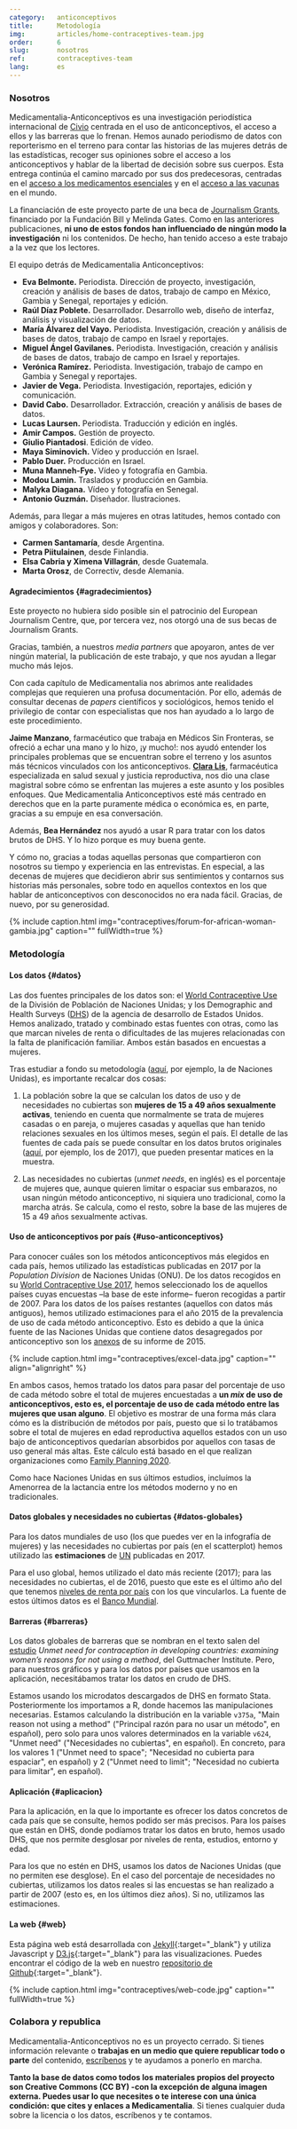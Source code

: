 ```yaml
---
category:   anticonceptivos
title:      Metodología
img:        articles/home-contraceptives-team.jpg 
order:      6
slug:       nosotros
ref:        contraceptives-team
lang:       es
---
```


<div class="container page-content" markdown="1">
<div class="page-content-container" markdown="1">

### Nosotros

Medicamentalia-Anticonceptivos es una investigación periodística internacional de [Civio](https://civio.es) centrada en el uso de anticonceptivos, el acceso a ellos y las barreras que lo frenan. Hemos aunado periodismo de datos con reporterismo en el terreno para contar las historias de las mujeres detrás de las estadísticas, recoger sus opiniones sobre el acceso a los anticonceptivos y hablar de la libertad de decisión sobre sus cuerpos. Esta entrega continúa el camino marcado por sus dos predecesoras, centradas en el [acceso a los medicamentos esenciales](https://medicamentalia.org/acceso/) y en el [acceso a las vacunas](https://medicamentalia.org/vacunas) en el mundo.

La financiación de este proyecto parte de una beca de [Journalism Grants](https://journalismgrants.org/), financiado por la Fundación Bill y Melinda Gates. Como en las anteriores publicaciones, **ni uno de estos fondos han influenciado de ningún modo la investigación** ni los contenidos. De hecho, han tenido acceso a este trabajo a la vez que los lectores. 

El equipo detrás de Medicamentalia Anticonceptivos:

+ **Eva Belmonte.** Periodista. Dirección de proyecto, investigación, creación y análisis de bases de datos, trabajo de campo en México, Gambia y Senegal, reportajes y edición.
+ **Raúl Díaz Poblete.** Desarrollador. Desarrollo web, diseño de interfaz, análisis y visualización de datos.
+ **María Álvarez del Vayo.** Periodista. Investigación, creación y análisis de bases de datos, trabajo de campo en Israel y reportajes.
+ **Miguel Ángel Gavilanes.** Periodista. Investigación, creación y análisis de bases de datos, trabajo de campo en Israel y reportajes.
+ **Verónica Ramírez.** Periodista. Investigación, trabajo de campo en Gambia y Senegal y reportajes.
+ **Javier de Vega.** Periodista. Investigación, reportajes, edición y comunicación.
+ **David Cabo.** Desarrollador. Extracción, creación y análisis de bases de datos.
+ **Lucas Laursen.** Periodista. Traducción y edición en inglés.
+ **Amir Campos.** Gestión de proyecto.
+ **Giulio Piantadosi**. Edición de vídeo.
+ **Maya Siminovich.** Vídeo y producción en Israel.
+ **Pablo Duer.** Producción en Israel.
+ **Muna Manneh-Fye.** Vídeo y fotografía en Gambia. 
+ **Modou Lamin.** Traslados y producción en Gambia.
+ **Malyka Diagana.** Vídeo y fotografía en Senegal.
+ **Antonio Guzmán.** Diseñador. Ilustraciones.


Además, para llegar a más mujeres en otras latitudes, hemos contado con amigos y colaboradores. Son:

+ **Carmen Santamaría**, desde Argentina.
+ **Petra Piitulainen**, desde Finlandia.
+ **Elsa Cabria y Ximena Villagrán**, desde Guatemala.
+ **Marta Orosz**, de Correctiv, desde Alemania.

#### Agradecimientos {#agradecimientos}

Este proyecto no hubiera sido posible sin el patrocinio del European Journalism Centre, que, por tercera vez, nos otorgó una de sus becas de Journalism Grants.

Gracias, también, a nuestros *media partners* que apoyaron, antes de ver ningún material, la publicación de este trabajo, y que nos ayudan a llegar mucho más lejos.

Con cada capítulo de Medicamentalia nos abrimos ante realidades complejas que requieren una profusa documentación. Por ello, además de consultar decenas de *papers* científicos y sociológicos, hemos tenido el privilegio de contar con especialistas que nos han ayudado a lo largo de este procedimiento. 

**Jaime Manzano**, farmacéutico que trabaja en Médicos Sin Fronteras, se ofreció a echar una mano y lo hizo, ¡y mucho!: nos ayudó entender los principales problemas que se encuentran sobre el terreno y los asuntos más técnicos vinculados con los anticonceptivos. **[Clara Lis](https://twitter.com/claratimonel)**, farmacéutica especializada en salud sexual y justicia reproductiva, nos dio una clase magistral sobre cómo se enfrentan las mujeres a este asunto y los posibles enfoques. Que Medicamentalia Anticonceptivos esté más centrado en derechos que en la parte puramente médica o económica es, en parte, gracias a su empuje en esa conversación.  

Además, **Bea Hernández** nos ayudó a usar R para tratar con los datos brutos de DHS. Y lo hizo porque es muy buena gente.  

Y cómo no, gracias a todas aquellas personas que compartieron con nosotros su tiempo y experiencia en las entrevistas. En especial, a las decenas de mujeres que decidieron abrir sus sentimientos y contarnos sus historias más personales, sobre todo en aquellos contextos en los que hablar de anticonceptivos con desconocidos no era nada fácil. Gracias, de nuevo, por su generosidad.

{% include caption.html img="contraceptives/forum-for-african-woman-gambia.jpg" caption="" fullWidth=true %}

<a name="metodologia">

### Metodología

#### Los datos {#datos}

Las dos fuentes principales de los datos son: el [World Contraceptive Use](http://www.un.org/en/development/desa/population/publications/dataset/contraception/wcu2017.shtml) de la División de Población de Naciones Unidas; y los Demographic and Health Surveys ([DHS](https://www.statcompiler.com/en/)) de la agencia de desarrollo de Estados Unidos. Hemos analizado, tratado y combinado estas fuentes con otras, como las que marcan niveles de renta o dificultades de las mujeres relacionadas con la falta de planificación familiar. Ambos están basados en encuestas a mujeres. 

Tras estudiar a fondo su metodología ([aquí](http://www.un.org/en/development/desa/population/publications/dataset/contraception/wcu2017/UNPD_WCU2017_Methodology.pdf), por ejemplo, la de Naciones Unidas), es importante recalcar dos cosas: 

1. La población sobre la que se calculan los datos de uso y de necesidades no cubiertas son **mujeres de 15 a 49 años sexualmente activas**, teniendo en cuenta que normalmente se trata de mujeres casadas o en pareja, o mujeres casadas y aquellas que han tenido relaciones sexuales en los últimos meses, según el país. El detalle de las fuentes de cada país se puede consultar en los datos brutos originales ([aquí](http://www.un.org/en/development/desa/population/publications/dataset/contraception/wcu2017/UNPD_WCU2017_Country_Data_Survey-Based.xlsx), por ejemplo, los de 2017), que pueden presentar matices en la muestra. 

2. Las necesidades no cubiertas (*unmet needs*, en inglés) es el porcentaje de mujeres que, aunque quieren limitar o espaciar sus embarazos, no usan ningún método anticonceptivo, ni siquiera uno tradicional, como la marcha atrás. Se calcula, como el resto, sobre la base de las mujeres de 15 a 49 años sexualmente activas.  


#### Uso de anticonceptivos por país {#uso-anticonceptivos}

Para conocer cuáles son los métodos anticonceptivos más elegidos en cada país, hemos utilizado las estadísticas publicadas en 2017 por la *Population Division* de Naciones Unidas (ONU). De los datos recogidos en su [World Contraceptive Use 2017](http://www.un.org/en/development/desa/population/publications/dataset/contraception/wcu2017.shtml), hemos seleccionado los de aquellos países cuyas encuestas –la base de este informe– fueron recogidas a partir de 2007. Para los datos de los países restantes (aquellos con datos más antiguos), hemos utilizado estimaciones para el año 2015 de la prevalencia de uso de cada método anticonceptivo. Esto es debido a que la única fuente de las Naciones Unidas que contiene datos desagregados por anticonceptivo son los [anexos](http://www.un.org/en/development/desa/population/publications/dataset/contraception/wcu2015/annex-tables.xlsx) de su informe de 2015.

{% include caption.html img="contraceptives/excel-data.jpg" caption="" align="alignright" %}

En ambos casos, hemos tratado los datos para pasar del porcentaje de uso de cada método sobre el total de mujeres encuestadas a **un *mix* de uso de anticonceptivos, esto es, el porcentaje de uso de cada método entre las mujeres que usan alguno**. El objetivo es mostrar de una forma más clara cómo es la distribución de métodos por país, puesto que si lo tratábamos sobre el total de mujeres en edad reproductiva aquellos estados con un uso bajo de anticonceptivos quedarían absorbidos por aquellos con tasas de uso general más altas. Este cálculo está basado en el que realizan organizaciones como [Family Planning 2020](http://www.familyplanning2020.org/). 

Como hace Naciones Unidas en sus últimos estudios, incluímos la Amenorrea de la lactancia entre los métodos moderno y no en tradicionales. 


#### Datos globales y necesidades no cubiertas {#datos-globales}

Para los datos mundiales de uso (los que puedes ver en la infografía de mujeres) y las necesidades no cubiertas por país (en el scatterplot) hemos utilizado las **estimaciones** de [UN](http://www.un.org/en/development/desa/population/theme/family-planning/cp_model.shtml) publicadas en 2017. 

Para el uso global, hemos utilizado el dato más reciente (2017); para las necesidades no cubiertas, el de 2016, puesto que este es el último año del que tenemos [niveles de renta por país](https://blogs.worldbank.org/opendata/new-country-classifications-income-level-2017-2018) con los que vincularlos. La fuente de estos últimos datos es el [Banco Mundial](https://datahelpdesk.worldbank.org/knowledgebase/articles/378831-why-use-gni-per-capita-to-classify-economies-into). 

#### Barreras {#barreras}

Los datos globales de barreras que se nombran en el texto salen del [estudio](https://www.guttmacher.org/report/unmet-need-for-contraception-in-developing-countries) *Unmet need for contraception in developing countries: examining women’s reasons for not using a method*, del Guttmacher Institute. Pero, para nuestros gráficos y para los datos por países que usamos en la aplicación, necesitábamos tratar los datos en crudo de DHS. 

Estamos usando los microdatos descargados de DHS en formato Stata. Posteriormente los importamos a R, donde hacemos las manipulaciones necesarias. Estamos calculando la distribución en la variable `v375a`, "Main reason not using a method" ("Principal razón para no usar un método", en español), pero solo para unos valores determinados en la variable `v624`, "Unmet need" ("Necesidades no cubiertas", en español). En concreto, para los valores 1 ("Unmet need to space"; "Necesidad no cubierta para espaciar", en español) y 2 ("Unmet need to limit"; "Necesidad no cubierta para limitar", en español).

#### Aplicación {#aplicacion}
Para la aplicación, en la que lo importante es ofrecer los datos concretos de cada país que se consulte, hemos podido ser más precisos. Para los países que están en DHS, donde podíamos tratar los datos en bruto, hemos usado DHS, que nos permite desglosar por niveles de renta, estudios, entorno y edad.

Para los que no estén en DHS, usamos los datos de Naciones Unidas (que no permiten ese desglose). En el caso del porcentaje de necesidades no cubiertas, utilizamos los datos reales si las encuestas se han realizado a partir de 2007 (esto es, en los últimos diez años). Si no, utilizamos las estimaciones.

#### La web {#web}

Esta página web está desarrollada con [Jekyll](https://jekyllrb.com/){:target="_blank"} y utiliza Javascript y [D3.js](https://d3js.org/){:target="_blank"} para las visualizaciones. Puedes encontrar el código de la web en nuestro [repositorio de Github](https://github.com/civio/medicamentalia){:target="_blank"}.


{% include caption.html img="contraceptives/web-code.jpg" caption="" fullWidth=true %}


### Colabora y republica

Medicamentalia-Anticonceptivos no es un proyecto cerrado. Si tienes información relevante o **trabajas en un medio que quiere republicar todo o parte** del contenido, [escríbenos](mailto:contacto@civio.es) y te ayudamos a ponerlo en marcha. 

**Tanto la base de datos como todos los materiales propios del proyecto son Creative Commons (CC BY) -con la excepción de alguna imagen externa. Puedes usar lo que necesites o te interese con una única condición: que cites y enlaces a Medicamentalia**. Si tienes cualquier duda sobre la licencia o los datos, escríbenos y te contamos. 

</div>
</div>